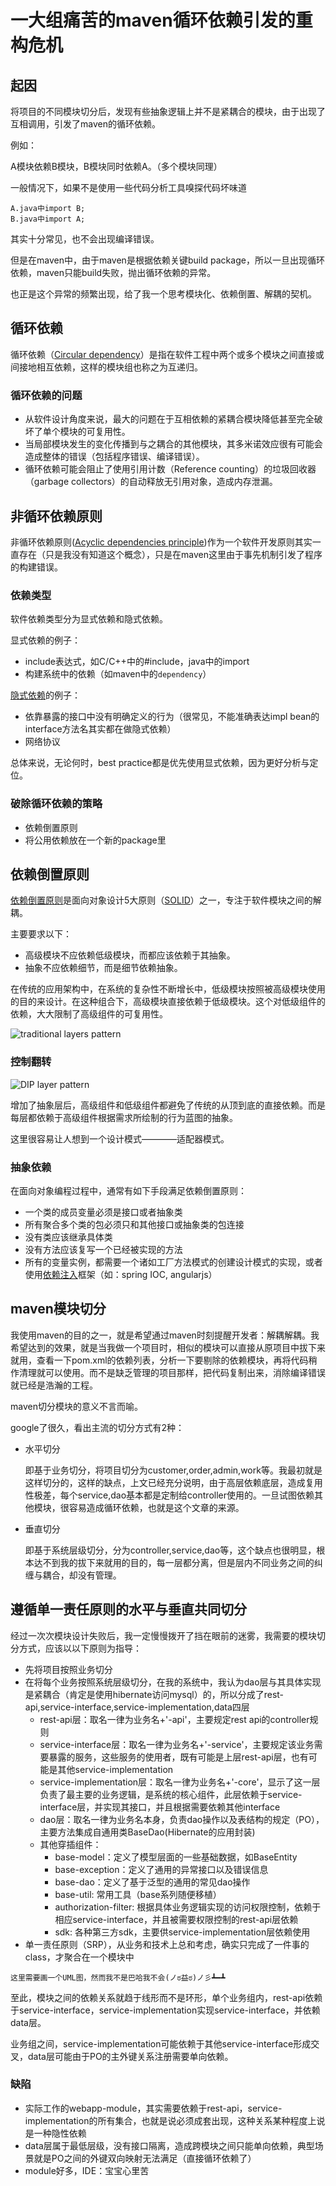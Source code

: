 # 一大组痛苦的maven循环依赖引发的重构危机

## 起因

将项目的不同模块切分后，发现有些抽象逻辑上并不是紧耦合的模块，由于出现了互相调用，引发了maven的循环依赖。

例如：

A模块依赖B模块，B模块同时依赖A。（多个模块同理）

一般情况下，如果不是使用一些代码分析工具嗅探代码坏味道

    A.java中import B;
    B.java中import A;

其实十分常见，也不会出现编译错误。

但是在maven中，由于maven是根据依赖关键build package，所以一旦出现循环依赖，maven只能build失败，抛出循环依赖的异常。

也正是这个异常的频繁出现，给了我一个思考模块化、依赖倒置、解耦的契机。

## 循环依赖

循环依赖（[Circular dependency](https://en.wikipedia.org/wiki/Circular_dependency)）是指在软件工程中两个或多个模块之间直接或间接地相互依赖，这样的模块组也称之为互递归。

### 循环依赖的问题

* 从软件设计角度来说，最大的问题在于互相依赖的紧耦合模块降低甚至完全破坏了单个模块的可复用性。
* 当局部模块发生的变化传播到与之耦合的其他模块，其多米诺效应很有可能会造成整体的错误（包括程序错误、编译错误）。
* 循环依赖可能会阻止了使用引用计数（Reference counting）的垃圾回收器（garbage collectors）的自动释放无引用对象，造成内存泄漏。

## 非循环依赖原则

非循环依赖原则([Acyclic dependencies principle](https://en.wikipedia.org/wiki/Acyclic_dependencies_principle))作为一个软件开发原则其实一直存在（只是我没有知道这个概念），只是在maven这里由于事先机制引发了程序的构建错误。

### 依赖类型
软件依赖类型分为显式依赖和隐式依赖。

显式依赖的例子：
* include表达式，如C/C++中的#include，java中的import
* 构建系统中的依赖（如maven中的`dependency`）

[隐式依赖](http://programmer.97things.oreilly.com/wiki/index.php/Implicit_Dependencies_Are_also_Dependencies)的例子：
* 依靠暴露的接口中没有明确定义的行为（很常见，不能准确表达impl bean的interface方法名其实都在做隐式依赖）
* 网络协议

总体来说，无论何时，best practice都是优先使用显式依赖，因为更好分析与定位。

### 破除循环依赖的策略
* 依赖倒置原则
* 将公用依赖放在一个新的package里

## 依赖倒置原则

[依赖倒置原则](https://en.wikipedia.org/wiki/Dependency_inversion_principle)是面向对象设计5大原则（[SOLID](https://en.wikipedia.org/wiki/SOLID_(object-oriented_design))）之一，专注于软件模块之间的解耦。

主要要求以下：
* 高级模块不应依赖低级模块，而都应该依赖于其抽象。
* 抽象不应依赖细节，而是细节依赖抽象。

在传统的应用架构中，在系统的复杂性不断增长中，低级模块按照被高级模块使用的目的来设计。在这种组合下，高级模块直接依赖于低级模块。这个对低级组件的依赖，大大限制了高级组件的可复用性。

![traditional layers pattern](https://upload.wikimedia.org/wikipedia/commons/4/42/Traditional_Layers_Pattern.png)

### 控制翻转
![DIP layer pattern](https://upload.wikimedia.org/wikipedia/commons/8/8d/DIPLayersPattern.png)

增加了抽象层后，高级组件和低级组件都避免了传统的从顶到底的直接依赖。而是每层都依赖于高级组件根据需求所绘制的行为蓝图的抽象。

这里很容易让人想到一个设计模式————适配器模式。

### 抽象依赖

在面向对象编程过程中，通常有如下手段满足依赖倒置原则：
* 一个类的成员变量必须是接口或者抽象类
* 所有聚合多个类的包必须只和其他接口或抽象类的包连接
* 没有类应该继承具体类
* 没有方法应该复写一个已经被实现的方法
* 所有的变量实例，都需要一个诸如工厂方法模式的创建设计模式的实现，或者使用[依赖注入](https://en.wikipedia.org/wiki/Dependency_injection)框架（如：spring IOC, angularjs）

## maven模块切分

我使用maven的目的之一，就是希望通过maven时刻提醒开发者：解耦解耦。我希望达到的效果，就是当我做一个项目时，相似的模块可以直接从原项目中拔下来就用，查看一下pom.xml的依赖列表，分析一下要剔除的依赖模块，再将代码稍作清理就可以使用。而不是缺乏管理的项目那样，把代码复制出来，消除编译错误就已经是浩瀚的工程。

maven切分模块的意义不言而喻。

google了很久，看出主流的切分方式有2种：

* 水平切分

    即基于业务切分，将项目切分为customer,order,admin,work等。我最初就是这样切分的，这样的缺点，上文已经充分说明，由于高层依赖底层，造成复用性极差，每个service,dao基本都是定制给controller使用的。一旦试图依赖其他模块，很容易造成循环依赖，也就是这个文章的来源。
    
* 垂直切分

    即基于系统层级切分，分为controller,service,dao等，这个缺点也很明显，根本达不到我的拔下来就用的目的，每一层都分离，但是层内不同业务之间的纠缠与耦合，却没有管理。

## 遵循单一责任原则的水平与垂直共同切分

经过一次次模块设计失败后，我一定慢慢拨开了挡在眼前的迷雾，我需要的模块切分方式，应该以以下原则为指导：

* 先将项目按照业务切分
* 在将每个业务按照系统层级切分，在我的系统中，我认为dao层与其具体实现是紧耦合（肯定是使用hibernate访问mysql）的，所以分成了rest-api,service-interface,service-implementation,data四层
    * rest-api层：取名一律为业务名+'-api'，主要规定rest api的controller规则
    * service-interface层：取名一律为业务名+'-service'，主要规定该业务需要暴露的服务，这些服务的使用者，既有可能是上层rest-api层，也有可能是其他service-implementation
    * service-implementation层：取名一律为业务名+'-core'，显示了这一层负责了最主要的业务逻辑，是系统的核心组件，此层依赖于service-interface层，并实现其接口，并且根据需要依赖其他interface
    * dao层：取名一律为业务名本身，负责dao操作以及表结构的规定（PO），主要方法集成自通用类BaseDao(Hibernate的应用封装)
    * 其他穿插组件：
        * base-model：定义了模型层面的一些基础数据，如BaseEntity
        * base-exception：定义了通用的异常接口以及错误信息
        * base-dao：定义了基于泛型的通用的常见dao操作
        * base-util: 常用工具（base系列随便移植）
        * authorization-filter: 根据具体业务逻辑实现的访问权限控制，依赖于相应service-interface，并且被需要权限控制的rest-api层依赖
        * sdk: 各种第三方sdk，主要供service-implementation层依赖使用
* 单一责任原则（SRP），从业务和技术上总和考虑，确实只完成了一件事的class，才聚合在一个模块中

`这里需要画一个UML图，然而我不是巴哈我不会(ノಠ益ಠ)ノ彡┻━┻`

至此，模块之间的依赖关系就趋于线形而不是环形，单个业务组内，rest-api依赖于service-interface，service-implementation实现service-interface，并依赖data层。

业务组之间，service-implementation可能依赖于其他service-interface形成交叉，data层可能由于PO的主外键关系注册需要单向依赖。

### 缺陷

* 实际工作的webapp-module，其实需要依赖于rest-api，service-implementation的所有集合，也就是说必须成套出现，这种关系某种程度上说是一种隐性依赖
* data层属于最低层级，没有接口隔离，造成跨模块之间只能单向依赖，典型场景就是PO之间的外键双向映射无法满足（直接循环依赖了）
* module好多，IDE：宝宝心里苦